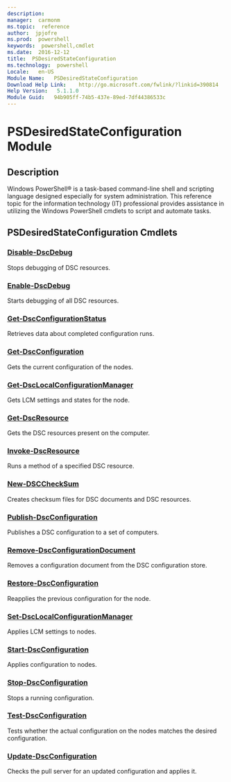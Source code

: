 ```yaml
---
description:  
manager:  carmonm
ms.topic:  reference
author:  jpjofre
ms.prod:  powershell
keywords:  powershell,cmdlet
ms.date:  2016-12-12
title:  PSDesiredStateConfiguration
ms.technology:  powershell
Locale:   en-US
Module Name:   PSDesiredStateConfiguration
Download Help Link:    http://go.microsoft.com/fwlink/?linkid=390814
Help Version:   5.1.1.0
Module Guid:   94b905ff-74b5-437e-89ed-7df44386533c
---
```



# PSDesiredStateConfiguration Module
## Description
Windows PowerShell® is a task-based command-line shell and scripting language designed especially for system administration. This reference topic for the information technology (IT) professional provides assistance in utilizing the Windows PowerShell cmdlets to script and automate tasks. 

## PSDesiredStateConfiguration Cmdlets
### [Disable-DscDebug](Disable-DscDebug.md)
Stops debugging of DSC resources.


### [Enable-DscDebug](Enable-DscDebug.md)
Starts debugging of all DSC resources.


### [Get-DscConfigurationStatus](Get-DscConfigurationStatus.md)
Retrieves data about completed configuration runs.


### [Get-DscConfiguration](Get-DscConfiguration.md)
Gets the current configuration of the nodes.


### [Get-DscLocalConfigurationManager](Get-DscLocalConfigurationManager.md)
Gets LCM settings and states for the node.


### [Get-DscResource](Get-DscResource.md)
Gets the DSC resources present on the computer.


### [Invoke-DscResource](Invoke-DscResource.md)
Runs a method of a specified DSC resource.


### [New-DSCCheckSum](New-DSCCheckSum.md)
Creates checksum files for DSC documents and DSC resources.


### [Publish-DscConfiguration](Publish-DscConfiguration.md)
Publishes a DSC configuration to a set of computers.


### [Remove-DscConfigurationDocument](Remove-DscConfigurationDocument.md)
Removes a configuration document from the DSC configuration store.


### [Restore-DscConfiguration](Restore-DscConfiguration.md)
Reapplies the previous configuration for the node.


### [Set-DscLocalConfigurationManager](Set-DscLocalConfigurationManager.md)
Applies LCM settings to nodes.


### [Start-DscConfiguration](Start-DscConfiguration.md)
Applies configuration to nodes.


### [Stop-DscConfiguration](Stop-DscConfiguration.md)
Stops a running configuration.


### [Test-DscConfiguration](Test-DscConfiguration.md)
Tests whether the actual configuration on the nodes matches the desired configuration.


### [Update-DscConfiguration](Update-DscConfiguration.md)
Checks the pull server for an updated configuration and applies it.

